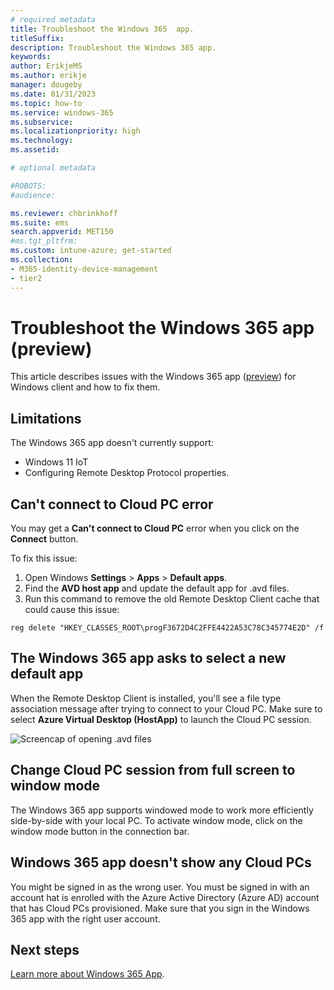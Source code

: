 ```yaml
---
# required metadata
title: Troubleshoot the Windows 365  app.
titleSuffix:
description: Troubleshoot the Windows 365 app.
keywords:
author: ErikjeMS
ms.author: erikje
manager: dougeby
ms.date: 01/31/2023
ms.topic: how-to
ms.service: windows-365
ms.subservice:
ms.localizationpriority: high
ms.technology:
ms.assetid: 

# optional metadata

#ROBOTS:
#audience:

ms.reviewer: chbrinkhoff
ms.suite: ems
search.appverid: MET150
#ms.tgt_pltfrm:
ms.custom: intune-azure; get-started
ms.collection:
- M365-identity-device-management
- tier2
---
```


# Troubleshoot the Windows 365 app (preview)

This article describes issues with the Windows 365 app ([preview](../public-preview.md)) for Windows client and how to fix them.

## Limitations

The Windows 365 app doesn't currently support:

- Windows 11 IoT
- Configuring Remote Desktop Protocol properties.

## Can't connect to Cloud PC error

You may get a **Can't connect to Cloud PC** error when you click on the **Connect** button.

To fix this issue:

1. Open Windows **Settings** > **Apps** > **Default apps**.
2. Find the **AVD host app** and update the default app for .avd files.
3. Run this command to remove the old Remote Desktop Client cache that could cause this issue:

```reg delete "HKEY_CLASSES_ROOT\progF3672D4C2FFE4422A53C78C345774E2D" /f```

## The Windows 365 app asks to select a new default app 

When the Remote Desktop Client is installed, you'll see a file type association message after trying to connect to your Cloud PC. Make sure to select **Azure Virtual Desktop (HostApp)** to launch the Cloud PC session.

![Screencap of opening .avd files](./media/troubleshoot-windows-365-app/azure-virtual-desktop.png)

## Change Cloud PC session from full screen to window mode  

The Windows 365 app supports windowed mode to work more efficiently side-by-side with your local PC. To activate window mode, click on the window mode button in the connection bar.  

## Windows 365 app doesn't show any Cloud PCs

You might be signed in as the wrong user. You must be signed in with an account hat is enrolled with the Azure Active Directory (Azure AD) account that has Cloud PCs provisioned. Make sure that you sign in the Windows 365 app with the right user account.

<!-- ########################## -->
## Next steps

[Learn more about Windows 365 App](https://support.microsoft.com/topic/cbb0d4d5-69d4-4f00-b050-6dc7a02d02d0).
